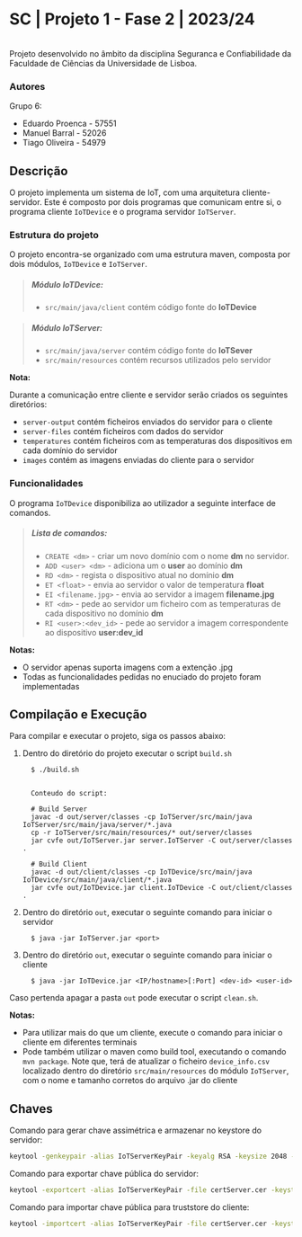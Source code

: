 # SC | Projeto 1 - Fase 2 | 2023/24


<br> Projeto desenvolvido no âmbito da disciplina Seguranca e Confiabilidade
da Faculdade de Ciências da Universidade de Lisboa.


### Autores 


Grupo 6:

- Eduardo Proenca - 57551
- Manuel Barral - 52026
- Tiago Oliveira - 54979


## Descrição
 

O projeto implementa um sistema de IoT, com uma arquitetura cliente-servidor. 
Este é composto por dois programas que comunicam entre si, o programa cliente 
`IoTDevice` e o programa servidor `IoTServer`.


### Estrutura do projeto


O projeto encontra-se organizado com uma estrutura maven, composta por dois
módulos, `IoTDevice` e `IoTServer`.

> ##### Módulo *IoTDevice*:
> - `src/main/java/client` contém código fonte do **IoTDevice**

> ##### Módulo *IoTServer*:
> - `src/main/java/server` contém código fonte do **IoTSever**
> - `src/main/resources` contém recursos utilizados pelo servidor

**Nota:**

Durante a comunicação entre cliente e servidor serão criados os seguintes diretórios:

- `server-output` contém ficheiros enviados do servidor para o cliente
- `server-files` contém ficheiros com dados do servidor
- `temperatures` contém ficheiros com as temperaturas dos dispositivos em cada domínio do servidor
- `images` contém as imagens enviadas do cliente para o servidor 



### Funcionalidades


O programa `IoTDevice` disponibiliza ao utilizador a seguinte interface de comandos.


> ##### Lista de comandos:
> - `CREATE <dm>` - criar um novo domínio com o nome **dm** no servidor.
> - `ADD <user> <dm>` -  adiciona um o **user** ao domínio **dm**
> - `RD <dm>` - regista o dispositivo atual no domínio **dm**
> - `ET <float>` - envia ao servidor o valor de temperatura **float**
> - `EI <filename.jpg>` - envia ao servidor a imagem **filename.jpg**
> - `RT <dm>` - pede ao servidor um ficheiro com as temperaturas de cada dispositivo no domínio **dm**
> - `RI <user>:<dev_id>` - pede ao servidor a imagem correspondente ao dispositivo **user:dev_id**


**Notas:** 

- O servidor apenas suporta imagens com a extenção .jpg
- Todas as funcionalidades pedidas no enuciado do projeto foram implementadas


## Compilação e Execução


Para compilar e executar o projeto, siga os passos abaixo:


1. Dentro do diretório do projeto executar o script `build.sh`

         $ ./build.sh
         
         
         Conteudo do script:

         # Build Server
         javac -d out/server/classes -cp IoTServer/src/main/java IoTServer/src/main/java/server/*.java
         cp -r IoTServer/src/main/resources/* out/server/classes
         jar cvfe out/IoTServer.jar server.IoTServer -C out/server/classes .

         # Build Client
         javac -d out/client/classes -cp IoTDevice/src/main/java IoTDevice/src/main/java/client/*.java
         jar cvfe out/IoTDevice.jar client.IoTDevice -C out/client/classes .

2. Dentro do diretório `out`, executar o seguinte comando para iniciar o servidor

         $ java -jar IoTServer.jar <port>

3. Dentro do diretório `out`, executar o seguinte comando para iniciar o cliente

         $ java -jar IoTDevice.jar <IP/hostname>[:Port] <dev-id> <user-id>

Caso pertenda apagar a pasta `out` pode executar o script `clean.sh`.


**Notas:** <br>

- Para utilizar mais do que um cliente, execute o comando para iniciar o cliente em diferentes terminais
- Pode também utilizar o maven como build tool, executando o comando `mvn package`. Note que, terá de 
atualizar o ficheiro `device_info.csv` localizado dentro do diretório `src/main/resources` do módulo
`IoTServer`, com o nome e tamanho corretos do arquivo .jar do cliente

## Chaves

Comando para gerar chave assimétrica e armazenar no keystore do servidor:

```bash
keytool -genkeypair -alias IoTServerKeyPair -keyalg RSA -keysize 2048 -keystore keystore.server
```

Comando para exportar chave pública do servidor:

```bash
keytool -exportcert -alias IoTServerKeyPair -file certServer.cer -keystore keystore.server
```

Comando para importar chave pública para truststore do cliente:

```bash
keytool -importcert -alias IoTServerKeyPair -file certServer.cer -keystore truststore.client
```